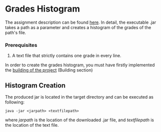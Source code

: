 # Grades Histogram
The assignment description can be found [here](https://edu.dmst.aueb.gr/pluginfile.php/19415/mod_resource/content/1/Lab-Assignment-2.pdf). In detail, the executable .jar takes a path as a parameter and creates a histogram of the grades of the path's file.

### Prerequisites
1. A text file that strictly contains one grade in every line.

In order to create the grades histogram, you must have firstly implemented the [building of the project](https://github.com/stef4k/Software-Engineering-Lab-Assignments/blob/development/README.md) (Building section)

## Histogram Creation
The produced jar is located in the target directory and can be executed as following:

   `java -jar <jarpath> <textfilepath>`

where _jarpath_ is the location of the downloaded .jar file, and _textfilepath_ is the location of the text file.
